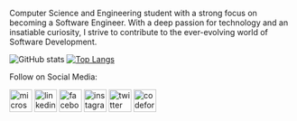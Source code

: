Computer Science and Engineering student with a strong focus on becoming a Software Engineer. With a deep passion for technology and an insatiable curiosity, I strive to contribute to the ever-evolving world of Software Development.

 ![GitHub stats](https://github-readme-stats.vercel.app/api?username=mashudh-ahmed&show_icons=true)  [![Top Langs](https://github-readme-stats.vercel.app/api/top-langs/?username=mashudh-ahmed)](https://github.com/anuraghazra/github-readme-stats)



Follow on Social Media:


[<img src='https://cdn.jsdelivr.net/npm/simple-icons@3.0.1/icons/microsoftoutlook.svg' alt='microsoftoutlook' height='40'>](mashudh.ahmed@outlook.com)  [<img src='https://cdn.jsdelivr.net/npm/simple-icons@3.0.1/icons/linkedin.svg' alt='linkedin' height='40'>](https://www.linkedin.com/in/mashudh-siam/) [<img src='https://cdn.jsdelivr.net/npm/simple-icons@3.0.1/icons/facebook.svg' alt='facebook' height='40'>](https://www.facebook.com/mashhood.siam)  [<img src='https://cdn.jsdelivr.net/npm/simple-icons@3.0.1/icons/instagram.svg' alt='instagram' height='40'>](https://www.instagram.com/mashhood.siam/)  [<img src='https://cdn.jsdelivr.net/npm/simple-icons@3.0.1/icons/twitter.svg' alt='twitter' height='40'>](https://twitter.com/mashhood_siam)   [<img src='https://cdn.jsdelivr.net/npm/simple-icons@3.0.1/icons/codeforces.svg' alt='codeforces' height='40'>](https://codeforces.com/profile/mashudh_ahmed)



